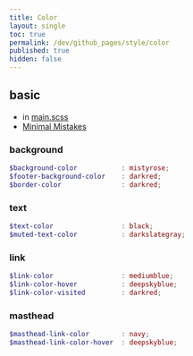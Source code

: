 ```yaml
---
title: Color
layout: single
toc: true
permalink: /dev/github_pages/style/color
published: true
hidden: false
---
```


<head>
  <base target="_blank">
</head>



## basic

- in [main.scss](/dev/github_pages/style/customization#mainscss)
- [Minimal Mistakes](https://mmistakes.github.io/minimal-mistakes/docs/stylesheets/#colors)

### background

```scss
$background-color           : mistyrose;
$footer-background-color    : darkred;
$border-color               : darkred;
```

### text

```scss
$text-color                 : black;
$muted-text-color           : darkslategray;
```

### link

```scss
$link-color                 : mediumblue;
$link-color-hover           : deepskyblue;
$link-color-visited         : darkred;
```

### masthead

```scss
$masthead-link-color        : navy;
$masthead-link-color-hover  : deepskyblue;
```
